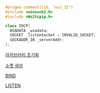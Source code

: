 ```cpp
#pragma comment(lib, "ws2_32")
#include <winsock2.h>
#include <Ws2tcpip.h>

class IOCP{
  WSADATA _wsadata;
  SOCKET _listenSocket = INVALID_SOCKET;
  SOCKADDR_IN _serverAddr;
};

```


[라이브러리 초기화](https://github.com/kksoo0131/Study/blob/main/IOCP/Winsock/Winsock%20%EB%9D%BC%EC%9D%B4%EB%B8%8C%EB%9F%AC%EB%A6%AC%20%EC%B4%88%EA%B8%B0%ED%99%94.cpp)

[소켓 생성](https://github.com/kksoo0131/Study/blob/main/IOCP/Winsock/Winsock%20%EC%86%8C%EC%BC%93%20%EC%83%9D%EC%84%B1.cpp)

[BIND](https://github.com/kksoo0131/Study/new/main/IOCP/Winsock)

[LISTEN](https://github.com/kksoo0131/Study/blob/main/IOCP/Winsock/LISTESN.cpp)
